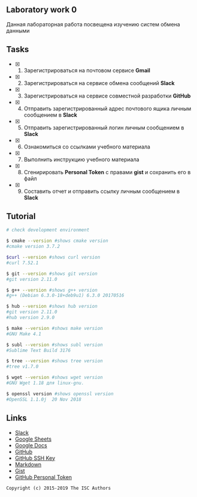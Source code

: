 ## Laboratory work 0

Данная лабораторная работа посвещена изучению систем обмена данными

## Tasks

- [X] 1. Зарегистрироваться на почтовом сервисе **Gmail**
- [X] 2. Зарегистрироваться на сервисе обмена сообщений **Slack**
- [X] 3. Зарегистрироваться на сервисе совместной разработки **GitHub**
- [X] 4. Отправить зарегистрированный адрес почтового ящика личным сообщением в **Slack**
- [X] 5. Отправить зарегистрированный логин личным сообщением в **Slack**
- [X] 6. Ознакомиться со ссылками учебного материала
- [X] 7. Выполнить инструкцию учебного материала
- [X] 8. Сгенирировать **Personal Token** с правами **gist** и сохранить его в файл
- [X] 9. Составить отчет и отправить ссылку личным сообщением в **Slack**

## Tutorial

```sh
# check development environment

$ cmake --version #shows cmake version 
#cmake version 3.7.2

$curl --version #shows curl version
#curl 7.52.1

$ git --version #shows git version
#git version 2.11.0

$ g++ --version #shows g++ version
#g++ (Debian 6.3.0-18+deb9u1) 6.3.0 20170516

$ hub --version #shows hub version
#git version 2.11.0
#hub version 2.9.0

$ make --version #shows make version
#GNU Make 4.1

$ subl --version #shows subl version
#Sublime Text Build 3176

$ tree --version #shows tree version
#tree v1.7.0

$ wget --version #shows wget version
#GNU Wget 1.18 для linux-gnu.

$ openssl version #shows openssl version
#OpenSSL 1.1.0j  20 Nov 2018
```

## Links

- [Slack](https://slack.com)
- [Google Sheets](https://www.google.ru/intl/ru/sheets/about/)
- [Google Docs](https://www.google.ru/intl/ru/docs/about/)
- [GitHub](https://github.com)
- [GitHub SSH Key](https://help.github.com/articles/generating-a-new-ssh-key-and-adding-it-to-the-ssh-agent/)
- [Markdown](https://stackedit.io)
- [Gist](https://gist.github.com)
- [GitHub Personal Token](https://github.com/settings/tokens/new)


```
Copyright (c) 2015-2019 The ISC Authors
```
